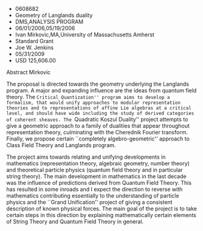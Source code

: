 
* 0608682
* Geometry of Langlands duality
* DMS,ANALYSIS PROGRAM
* 06/01/2006,05/19/2006
* Ivan Mirkovic,MA,University of Massachusetts Amherst
* Standard Grant
* Joe W. Jenkins
* 05/31/2009
* USD 125,606.00

Abstract Mirkovic

The proposal is directed towards the geometry underlying the Langlands program.
A major and expanding influence are the ideas from quantum field theory. The
``Critical Quantization'' program aims to develop a formalism, that would unify
approaches to modular representation theories and to representations of affine
Lie algebras at a critical level, and should have wide including the study of
derived categories of coherent sheaves. The ``Quadratic Koszul Duality'' project
attempts to give a geometric approach to a family of dualities that appear
throughout representation theory, culminating with the Cherednik Fourier
transform. Finally, we propose certain ``completely algebro-geometric'' approach
to Class Field Theory and Langlands program.



The project aims towards relating and unifying developments in mathematics
(representation theory, algebraic geometry, number theory) and theoretical
particle physics (quantum field theory and in particular string theory). The
main development in mathematics in the last decade was the influence of
predictions derived from Quantum Field Theory. This has resulted in some inroads
and I expect the direction to reverse with mathematics contributing essentially
to the understanding of particle physics and the ``Grand Unification'' project
of giving a consistent description of known physical forces. The main goal of
the project is to take certain steps in this direction by explaining
mathematically certain elements of String Theory and Quantum Field Theory in
general.


